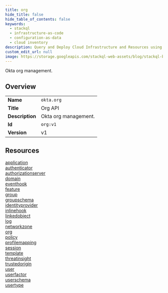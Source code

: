 ```yaml
---
title: org
hide_title: false
hide_table_of_contents: false
keywords:
  - stackql
  - infrastructure-as-code
  - configuration-as-data
  - cloud inventory
description: Query and Deploy Cloud Infrastructure and Resources using SQL
custom_edit_url: null
image: https://storage.googleapis.com/stackql-web-assets/blog/stackql-blog-post-featured-image.png
---
```

Okta org management.  
    

## Overview
<table><tbody>
<tr><td><b>Name</b></td><td><code>okta.org</code></td></tr>
<tr><td><b>Title</b></td><td>Org API</td></tr>
<tr><td><b>Description</b></td><td>Okta org management.</td></tr>
<tr><td><b>Id</b></td><td><code>org:v1</code></td></tr>
<tr><td><b>Version</b></td><td>v1</td></tr>
</tbody></table>

## Resources
<div class="row">
<div class="providerDocColumn">
<a href="/docs/providers/okta/org/application">application</a><br />
<a href="/docs/providers/okta/org/authenticator">authenticator</a><br />
<a href="/docs/providers/okta/org/authorizationserver">authorizationserver</a><br />
<a href="/docs/providers/okta/org/domain">domain</a><br />
<a href="/docs/providers/okta/org/eventhook">eventhook</a><br />
<a href="/docs/providers/okta/org/feature">feature</a><br />
<a href="/docs/providers/okta/org/group">group</a><br />
<a href="/docs/providers/okta/org/groupschema">groupschema</a><br />
<a href="/docs/providers/okta/org/identityprovider">identityprovider</a><br />
<a href="/docs/providers/okta/org/inlinehook">inlinehook</a><br />
<a href="/docs/providers/okta/org/linkedobject">linkedobject</a><br />
<a href="/docs/providers/okta/org/log">log</a><br />
</div>
<div class="providerDocColumn">
<a href="/docs/providers/okta/org/networkzone">networkzone</a><br />
<a href="/docs/providers/okta/org/org">org</a><br />
<a href="/docs/providers/okta/org/policy">policy</a><br />
<a href="/docs/providers/okta/org/profilemapping">profilemapping</a><br />
<a href="/docs/providers/okta/org/session">session</a><br />
<a href="/docs/providers/okta/org/template">template</a><br />
<a href="/docs/providers/okta/org/threatinsight">threatinsight</a><br />
<a href="/docs/providers/okta/org/trustedorigin">trustedorigin</a><br />
<a href="/docs/providers/okta/org/user">user</a><br />
<a href="/docs/providers/okta/org/userfactor">userfactor</a><br />
<a href="/docs/providers/okta/org/userschema">userschema</a><br />
<a href="/docs/providers/okta/org/usertype">usertype</a><br />
</div>
</div>
